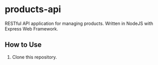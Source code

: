 # products-api

RESTful API application for managing products. Written in NodeJS with Express Web Framework.

## How to Use

1. Clone this repository.
